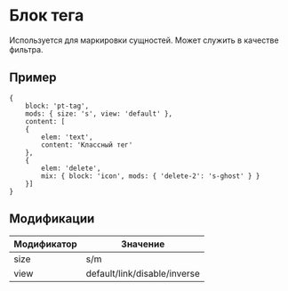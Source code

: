 # Блок тега
Используется для маркировки сущностей. Может служить в качестве фильтра.

## Пример
```
{
	block: 'pt-tag',
	mods: { size: 's', view: 'default' },
	content: [
	{
		elem: 'text',
		content: 'Классный тег'
	},
	{
		elem: 'delete',
		mix: { block: 'icon', mods: { 'delete-2': 's-ghost' } }
	}]
}
```

## Модификации
| Модификатор | Значение                     |
| ----------- | ---------------------------- |
| size        | s/m                          |
| view        | default/link/disable/inverse |
